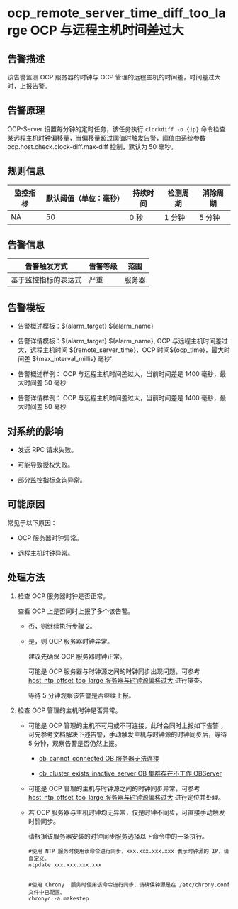 ocp_remote_server_time_diff_too_large OCP 与远程主机时间差过大 
=========================================================================



**告警描述** 
-----------------------------

该告警监测 OCP 服务器的时钟与 OCP 管理的远程主机的时间差，时间差过大时，上报告警。

告警原理 
-------------------------

OCP-Server 设置每分钟的定时任务，该任务执行 `clockdiff -o {ip}` 命令检查某远程主机时钟偏移量，当偏移量超过阈值时触发告警，阈值由系统参数 ocp.host.check.clock-diff.max-diff 控制，默认为 50 毫秒。

**规则信息** 
-----------------------------



| 监控指标 | 默认阈值（单位：毫秒） | 持续时间 | 检测周期 | 消除周期 |
|------|-------------|------|------|------|
| NA   | 50          | 0 秒  | 1 分钟 | 5 分钟 |



**告警信息** 
-----------------------------



|   告警触发方式   | 告警等级 | 范围  |
|------------|------|-----|
| 基于监控指标的表达式 | 严重   | 服务器 |



**告警模板** 
-----------------------------

* 告警概述模板：\${alarm_target} ${alarm_name}

  

* 告警详情模板：\${alarm_target} \${alarm_name}, OCP 与远程主机时间差过大，远程主机时间 \${remote_server_time}，OCP 时间\${ocp_time}，最大时间差 ${max_interval_millis} 毫秒'

  

* 告警概述样例： OCP 与远程主机时间差过大，当前时间差是 1400 毫秒，最大时间差 50 毫秒

  

* 告警详情样例： OCP 与远程主机时间差过大，当前时间差是 1400 毫秒，最大时间差 50 毫秒

  




**对系统的影响** 
-------------------------------

* 发送 RPC 请求失败。

  

* 可能导致授权失败。

  

* 部分监控指标查询异常。

  




可能原因 
-------------------------

常见于以下原因：

* OCP 服务器时钟异常。

  

* 远程主机时钟异常。

  




处理方法 
-------------------------

1. 检查 OCP 服务器时钟是否正常。

   查看 OCP 上是否同时上报了多个该告警。
   * 否，则继续执行步骤 2。

     
   
   * 是，则 OCP 服务器时钟异常。

     建议先确保 OCP 服务器时钟正常。

     可能是 OCP 服务器与时钟源之间的时钟同步出现问题，可参考 [host_ntp_offset_too_large 服务器与时钟源偏移过大](3.application-alert/15.the-offset-between-the-host_ntp_offset_too_large-server-and-the-clock-source.md) 进行排查。

     等待 5 分钟观察该告警是否继续上报。
     
   

   

2. 检查 OCP 管理的主机时钟是否异常。

   * 可能是 OCP 管理的主机不可用或不可连接，此时会同时上报如下告警 ，可先参考文档解决下述告警，手动触发主机与时钟源的时钟同步后，等待 5 分钟，观察告警是否仍然上报。

     * [ob_cannot_connected OB 服务器无法连接](../2.ob-alert/1.ob_cannot_connected-observer-cannot-be-connected.md)

       
     
     * [ob_cluster_exists_inactive_server OB 集群存在不工作 OBServer](../2.ob-alert/3.ob_cluster_exists_inactive_server-ob-the-cluster-is-not-working.md)

       
     

     
   
   * 可能是 OCP 管理的主机与时钟源之间的时钟同步异常，可参考 [host_ntp_offset_too_large 服务器与时钟源偏移过大](3.application-alert/15.the-offset-between-the-host_ntp_offset_too_large-server-and-the-clock-source.md) 进行定位并处理。

     
   
   * 若 OCP 服务器与主机时钟均无异常，仅是时钟不同步，可直接手动触发时钟同步。

     请根据该服务器安装的时钟同步服务选择以下命令中的一条执行。

     ```unknow
     #使用 NTP 服务时使用该命令进行同步，xxx.xxx.xxx.xxx 表示时钟源的 IP，请自定义。
     ntpdate xxx.xxx.xxx.xxx
     
     
     #使用 Chrony  服务时使用该命令进行同步，请确保钟源是在 /etc/chrony.conf 文件中已配置。
     chronyc -a makestep
     ```

     
   

   



